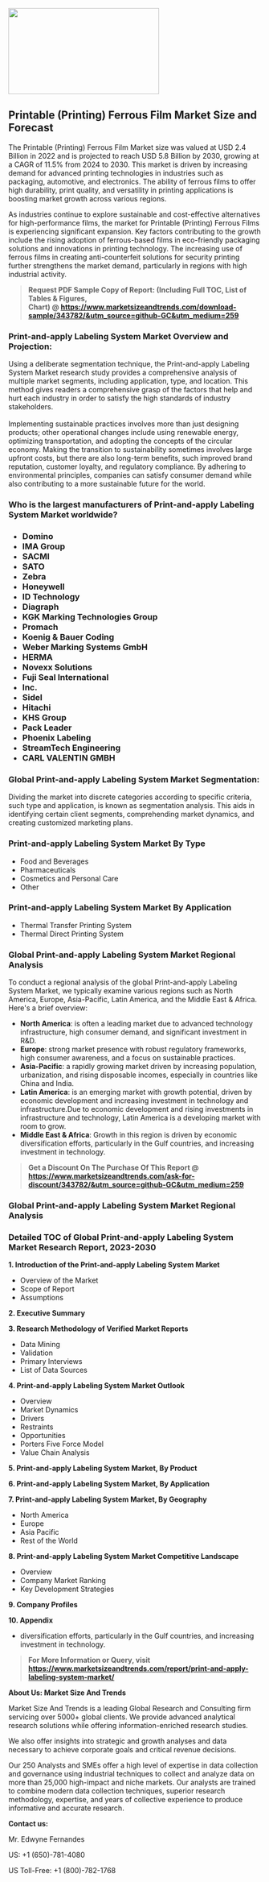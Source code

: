 <p><img class="alignnone size-medium wp-image-20088" src="https://ffe5etoiles.com/wp-content/uploads/2024/12/MST1-300x171.png" alt="" width="300" height="171" /></p><h2>Printable (Printing) Ferrous Film Market Size and Forecast</h2><p>The Printable (Printing) Ferrous Film Market size was valued at USD 2.4 Billion in 2022 and is projected to reach USD 5.8 Billion by 2030, growing at a CAGR of 11.5% from 2024 to 2030. This market is driven by increasing demand for advanced printing technologies in industries such as packaging, automotive, and electronics. The ability of ferrous films to offer high durability, print quality, and versatility in printing applications is boosting market growth across various regions.</p><p>As industries continue to explore sustainable and cost-effective alternatives for high-performance films, the market for Printable (Printing) Ferrous Films is experiencing significant expansion. Key factors contributing to the growth include the rising adoption of ferrous-based films in eco-friendly packaging solutions and innovations in printing technology. The increasing use of ferrous films in creating anti-counterfeit solutions for security printing further strengthens the market demand, particularly in regions with high industrial activity.</p></p><blockquote id="" class=""><strong>Request PDF Sample Copy of Report: (Including Full TOC, List of Tables &amp; Figures, Chart)&nbsp;@&nbsp;<strong><a href="https://www.marketsizeandtrends.com/download-sample/343782/&utm_source=github-GC&utm_medium=259" target="_blank">https://www.marketsizeandtrends.com/download-sample/343782/&utm_source=github-GC&utm_medium=259</a></strong></strong></blockquote><h3 id="" class="">Print-and-apply Labeling System Market&nbsp;Overview and Projection:</h3><p id="" class="">Using a deliberate segmentation technique, the Print-and-apply Labeling System Market research study provides a comprehensive analysis of multiple market segments, including application, type, and location. This method gives readers a comprehensive grasp of the factors that help and hurt each industry in order to satisfy the high standards of industry stakeholders. <br /> <br />Implementing sustainable practices involves more than just designing products; other operational changes include using renewable energy, optimizing transportation, and adopting the concepts of the circular economy. Making the transition to sustainability sometimes involves large upfront costs, but there are also long-term benefits, such improved brand reputation, customer loyalty, and regulatory compliance. By adhering to environmental principles, companies can satisfy consumer demand while also contributing to a more sustainable future for the world.</p><h3 id="" class="">Who is the largest manufacturers of&nbsp;Print-and-apply Labeling System Market worldwide?</h3><h3 class=""><p><ul><li>Domino </li><li> IMA Group </li><li> SACMI </li><li> SATO </li><li> Zebra </li><li> Honeywell </li><li> ID Technology </li><li> Diagraph </li><li> KGK Marking Technologies Group </li><li> Promach </li><li> Koenig & Bauer Coding </li><li> Weber Marking Systems GmbH </li><li> HERMA </li><li> Novexx Solutions </li><li> Fuji Seal International </li><li> Inc. </li><li> Sidel </li><li> Hitachi </li><li> KHS Group </li><li> Pack Leader </li><li> Phoenix Labeling </li><li> StreamTech Engineering </li><li> CARL VALENTIN GMBH</li></ul></p></h3><h3 id="" class="">Global&nbsp;Print-and-apply Labeling System Market Segmentation:</h3><p id="" class="">Dividing the market into discrete categories according to specific criteria, such type and application, is known as segmentation analysis. This aids in identifying certain client segments, comprehending market dynamics, and creating customized marketing plans.</p><h3 id="" class="">Print-and-apply Labeling System Market&nbsp;By Type</h3><p><p><ul><li>Food and Beverages</li><li> Pharmaceuticals</li><li> Cosmetics and Personal Care</li><li> Other</p></li></ul></p></p><h3 id="" class="">Print-and-apply Labeling System Market&nbsp;By Application</h3><p class=""><p><ul><li>Thermal Transfer Printing System</li><li> Thermal Direct Printing System</li></ul></p></p><h3 id="" class="">Global Print-and-apply Labeling System Market Regional Analysis</h3><p id="" class="">To conduct a regional analysis of the global Print-and-apply Labeling System Market, we typically examine various regions such as North America, Europe, Asia-Pacific, Latin America, and the Middle East &amp; Africa. Here's a brief overview:</p><ul><li><strong>North America</strong>: is often a leading market due to advanced technology infrastructure, high consumer demand, and significant investment in R&amp;D.</li><li><strong>Europe</strong>: strong market presence with robust regulatory frameworks, high consumer awareness, and a focus on sustainable practices.</li><li><strong>Asia-Pacific</strong>: a rapidly growing market driven by increasing population, urbanization, and rising disposable incomes, especially in countries like China and India.</li><li><strong>Latin America</strong>: is an emerging market with growth potential, driven by economic development and increasing investment in technology and infrastructure.Due to economic development and rising investments in infrastructure and technology, Latin America is a developing market with room to grow.</li><li><strong>Middle East &amp; Africa</strong>: Growth in this region is driven by economic diversification efforts, particularly in the Gulf countries, and increasing investment in technology.</li></ul><blockquote id="" class=""><strong>Get a Discount On The Purchase Of This Report @ <strong><a href="https://www.marketsizeandtrends.com/ask-for-discount/343782/&utm_source=github-GC&utm_medium=259" target="_blank">https://www.marketsizeandtrends.com/ask-for-discount/343782/&utm_source=github-GC&utm_medium=259</a></strong></strong></blockquote><h3 id="" class="">Global Print-and-apply Labeling System Market Regional Analysis</h3><h3 id="" class="">Detailed TOC of Global Print-and-apply Labeling System Market Research Report, 2023-2030</h3><p id="" class=""><strong>1. Introduction of the Print-and-apply Labeling System Market</strong></p><ul><li>Overview of the Market</li><li>Scope of Report</li><li>Assumptions</li></ul><p id="" class=""><strong>2. Executive Summary</strong></p><p id="" class=""><strong>3. Research Methodology of Verified Market Reports</strong></p><ul><li>Data Mining</li><li>Validation</li><li>Primary Interviews</li><li>List of Data Sources</li></ul><p id="" class=""><strong>4. Print-and-apply Labeling System Market Outlook</strong></p><ul><li>Overview</li><li>Market Dynamics</li><li>Drivers</li><li>Restraints</li><li>Opportunities</li><li>Porters Five Force Model</li><li>Value Chain Analysis</li></ul><p id="" class=""><strong>5. Print-and-apply Labeling System Market, By Product</strong></p><p id="" class=""><strong>6. Print-and-apply Labeling System Market, By Application</strong></p><p id="" class=""><strong>7. Print-and-apply Labeling System Market, By Geography</strong></p><ul><li>North America</li><li>Europe</li><li>Asia Pacific</li><li>Rest of the World</li></ul><p id="" class=""><strong>8. Print-and-apply Labeling System Market Competitive Landscape</strong></p><ul><li>Overview</li><li>Company Market Ranking</li><li>Key Development Strategies</li></ul><p id="" class=""><strong>9. Company Profiles</strong></p><p id="" class=""><strong>10. Appendix</strong></p><ul><li>diversification efforts, particularly in the Gulf countries, and increasing investment in technology.</li></ul><blockquote id="" class=""><strong>For More Information or Query, visit <strong><strong><a href="https://www.marketsizeandtrends.com/report/print-and-apply-labeling-system-market/" target="_blank">https://www.marketsizeandtrends.com/report/print-and-apply-labeling-system-market/</a></strong></strong></strong></blockquote><p id="" class=""><strong>About Us: Market Size And Trends</strong></p><p id="" class="">Market Size And Trends is a leading Global Research and Consulting firm servicing over 5000+ global clients. We provide advanced analytical research solutions while offering information-enriched research studies.</p><p id="" class="">We also offer insights into strategic and growth analyses and data necessary to achieve corporate goals and critical revenue decisions.</p><p id="" class="">Our 250 Analysts and SMEs offer a high level of expertise in data collection and governance using industrial techniques to collect and analyze data on more than 25,000 high-impact and niche markets. Our analysts are trained to combine modern data collection techniques, superior research methodology, expertise, and years of collective experience to produce informative and accurate research.</p><p id="" class=""><strong>Contact us:</strong></p><p id="" class="">Mr. Edwyne Fernandes</p><p id="" class="">US: +1 (650)-781-4080</p><p id="" class="">US Toll-Free: +1 (800)-782-1768</p>
